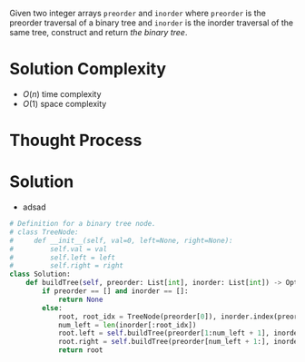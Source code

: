 Given two integer arrays `preorder` and `inorder` where `preorder` is the preorder traversal of a binary tree and `inorder` is the inorder traversal of the same tree, construct and return _the binary tree_.
# Solution Complexity
- $O(n)$ time complexity
- $O(1)$ space complexity
# Thought Process
# Solution
- adsad
```Python
# Definition for a binary tree node.
# class TreeNode:
#     def __init__(self, val=0, left=None, right=None):
#         self.val = val
#         self.left = left
#         self.right = right
class Solution:
	def buildTree(self, preorder: List[int], inorder: List[int]) -> Optional[TreeNode]:
		if preorder == [] and inorder == []:
			return None
		else:
			root, root_idx = TreeNode(preorder[0]), inorder.index(preorder[0])
			num_left = len(inorder[:root_idx])
			root.left = self.buildTree(preorder[1:num_left + 1], inorder[:root_idx])
			root.right = self.buildTree(preorder[num_left + 1:], inorder[root_idx + 1:])
			return root
```